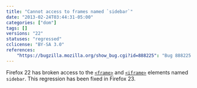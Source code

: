 ```yaml
---
title: "Cannot access to frames named `sidebar`"
date: "2013-02-24T03:44:31-05:00"
categories: ["dom"]
tags: []
versions: "22"
statuses: "regressed"
cclicense: "BY-SA 3.0"
references:
    "https://bugzilla.mozilla.org/show_bug.cgi?id=888225": "Bug 888225 – firefox 22 breaks access to frames named \'sidebar\'"
---
```

Firefox 22 has broken access to the [`<frame>`](https://developer.mozilla.org/en-US/docs/Web/HTML/Element/frame) and [`<iframe>`](https://developer.mozilla.org/en-US/docs/Web/HTML/Element/iframe) elements named `sidebar`. This regression has been fixed in Firefox 23.
